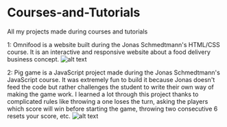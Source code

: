 # Courses-and-Tutorials
All my projects made during courses and tutorials

1: Omnifood is a website built during the Jonas Schmedtmann's HTML/CSS course.
It is an interactive and responsive website about a food delivery business concept. 
![alt text](https://i.ibb.co/FhBMR0h/Screenshot-2019-01-24-Omnifood.png)

2: Pig game is a JavaScript project made during the Jonas Schmedtmann's JavaScript course.
It was extremely fun to build it because Jonas doesn't feed the code but rather challenges the student to write their own way of making the game work. I learned a lot through this project thanks to complicated rules like throwing a one loses the turn, asking the players which score will win before starting the game, throwing two consecutive 6 resets your score, etc.
![alt text](https://i.ibb.co/kSkxqyY/Screenshot-2019-01-24-Pig-Game.png)
